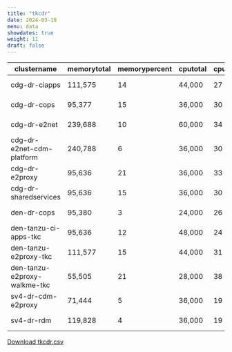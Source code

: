 ```yaml
---
title: "tkcdr"
date: 2024-03-18
menu: data
showdates: true
weight: 11
draft: false
---
```

<!--more-->
| clustername                  | memorytotal | memorypercent | cputotal | cpupercent | nodecount | health  | message            |
| ---------------------------- | ----------- | ------------- | -------- | ---------- | --------- | ------- | ------------------ |
| cdg-dr-ciapps                |     111,575 |            14 |   44,000 |         27 |         7 | HEALTHY | Cluster is healthy |
| cdg-dr-cops                  |      95,377 |            15 |   36,000 |         30 |         6 | HEALTHY | Cluster is healthy |
| cdg-dr-e2net                 |     239,688 |            10 |   60,000 |         34 |         9 | HEALTHY | Cluster is healthy |
| cdg-dr-e2net-cdm-platform    |     240,788 |             6 |   36,000 |         30 |         6 | HEALTHY | Cluster is healthy |
| cdg-dr-e2proxy               |      95,636 |            21 |   36,000 |         33 |         6 | HEALTHY | Cluster is healthy |
| cdg-dr-sharedservices        |      95,636 |            15 |   36,000 |         30 |         6 | HEALTHY | Cluster is healthy |
| den-dr-cops                  |      95,380 |             3 |   24,000 |         26 |         6 | HEALTHY | Cluster is healthy |
| den-tanzu-ci-apps-tkc        |      95,636 |            12 |   48,000 |         24 |         6 | HEALTHY | Cluster is healthy |
| den-tanzu-e2proxy-tkc        |     111,577 |            15 |   44,000 |         31 |         7 | HEALTHY | Cluster is healthy |
| den-tanzu-e2proxy-walkme-tkc |      55,505 |            21 |   28,000 |         38 |         5 | HEALTHY | Cluster is healthy |
| sv4-dr-cdm-e2proxy           |      71,444 |             5 |   36,000 |         19 |         6 | HEALTHY | Cluster is healthy |
| sv4-dr-rdm                   |     119,828 |             4 |   36,000 |         19 |         6 | HEALTHY | Cluster is healthy |
[Download tkcdr.csv](/csv/tkcdr.csv)
